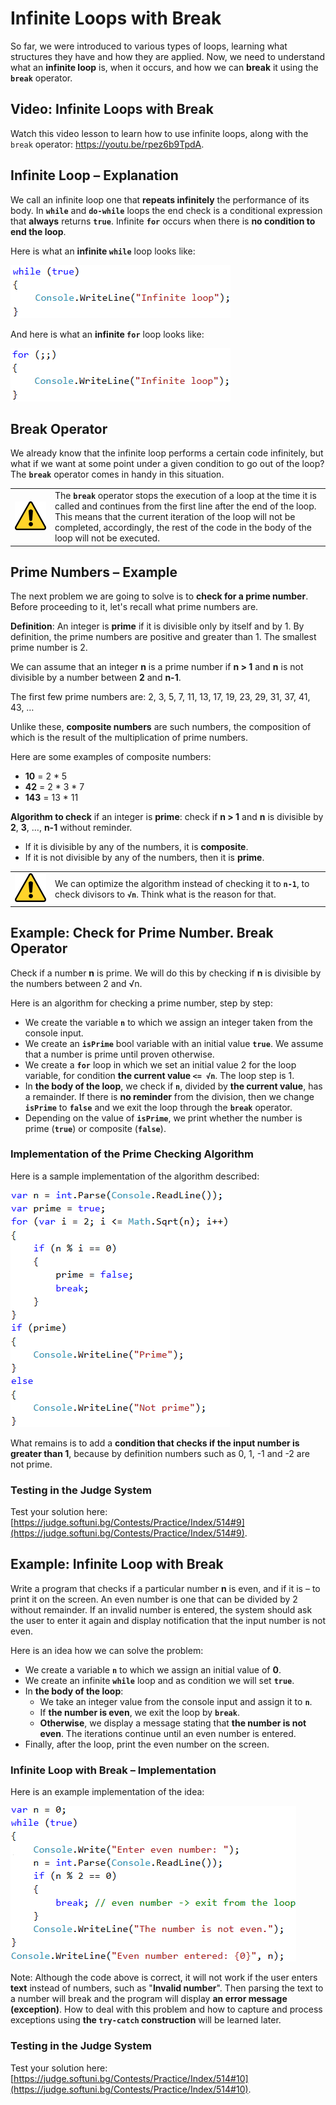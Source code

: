 # Infinite Loops with Break

So far, we were introduced to various types of loops, learning what structures they have and how they are applied. Now, we need to understand what an **infinite loop** is, when it occurs, and how we can **break** it using the **`break`** operator.

## Video: Infinite Loops with Break

Watch this video lesson to learn how to use infinite loops, along with the `break` operator: https://youtu.be/rpez6b9TpdA.

## Infinite Loop – Explanation

We call an infinite loop one that **repeats infinitely** the performance of its body. In **`while`** and **`do-while`** loops the end check is a conditional expression that **always** returns **`true`**. Infinite **`for`** occurs when there is **no condition to end the loop**.

Here is what an **infinite `while`** loop looks like:

![](/assets/chapter-7-images/00.Infinite-while-loop-01.png)

And here is what an **infinite `for`** loop looks like:

![](/assets/chapter-7-images/00.Infinite-for-loop-01.png)

## Break Operator

We already know that the infinite loop performs a certain code infinitely, but what if we want at some point under a given condition to go out of the loop? The **`break`** operator comes in handy in this situation.

<table><tr><td><img src="/assets/alert-icon.png" style="max-width:50px" /></td>
<td>The <b><code>break</code></b> operator stops the execution of a loop at the time it is called and continues from the first line after the end of the loop. This means that the current iteration of the loop will not be completed, accordingly, the rest of the code in the body of the loop will not be executed.</td>
</tr></table>

## Prime Numbers – Example

The next problem we are going to solve is to **check for a prime number**. Before proceeding to it, let's recall what prime numbers are.

**Definition**: An integer is **prime** if it is divisible only by itself and by 1. By definition, the prime numbers are positive and greater than 1. The smallest prime number is 2.

We can assume that an integer **n** is a prime number if **n > 1** and **n** is not divisible by a number between **2** and **n-1**.

The first few prime numbers are: 2, 3, 5, 7, 11, 13, 17, 19, 23, 29, 31, 37, 41, 43, …

Unlike these, **composite numbers** are such numbers, the composition of which is the result of the multiplication of prime numbers.

Here are some examples of composite numbers:

* **10** = 2 * 5
* **42** = 2 * 3 * 7
* **143** = 13 * 11

**Algorithm to check** if an integer is **prime**: check if **n > 1** and **n** is divisible by **2**, **3**,  …, **n-1** without reminder.
   * If it is divisible by any of the numbers, it is **composite**.
   * If it is not divisible by any of the numbers, then it is **prime**.

<table><tr><td><img src="/assets/alert-icon.png" style="max-width:50px" /></td>
<td>We can optimize the algorithm instead of checking it to <code><strong>n-1</strong></code>, to check divisors to <code><strong>√n</strong></code>. Think what is the reason for that.</td>
</tr></table>

## Example: Check for Prime Number. Break Operator

Check if a number **n** is prime. We will do this by checking if **n** is divisible by the numbers between 2 and √n.

Here is an algorithm for checking a prime number, step by step:

   * We create the variable **`n`** to which we assign an integer taken from the console input.
   * We create an **`isPrime`** bool variable with an initial value **`true`**. We assume that a number is prime until proven otherwise.
   * We create a **`for`** loop in which we set an initial value 2 for the loop variable, for condition **the current value `<= √n`**. The loop step is 1.
   * In **the body of the loop**, we check if **`n`**, divided by **the current value**, has a remainder. If there is **no reminder** from the division, then we change **`isPrime`** to **`false`** and we exit the loop through the **`break`** operator.
   * Depending on the value of **`isPrime`**, we print whether the number is prime (**`true`**) or composite (**`false`**).

### Implementation of the Prime Checking Algorithm

Here is a sample implementation of the algorithm described:

![](/assets/chapter-7-images/10.Check-if-prime-01.png)

What remains is to add a **condition that checks if the input number is greater than 1**, because by definition numbers such as 0, 1, -1 and -2 are not prime.

### Testing in the Judge System

Test your solution here: [https://judge.softuni.bg/Contests/Practice/Index/514#9](https://judge.softuni.bg/Contests/Practice/Index/514#9).

## Example: Infinite Loop with Break

Write a program that checks if a particular number **n** is even, and if it is – to print it on the screen. An even number is one that can be divided by 2 without remainder. If an invalid number is entered, the system should ask the user to enter it again and display notification that the input number is not even.

Here is an idea how we can solve the problem:

   * We create a variable **`n`** to which we assign an initial value of **0**.
   * We create an infinite **`while`** loop and as condition we will set **`true`**.
   * In **the body of the loop**:
      * We take an integer value from the console input and assign it to **`n`**.
      * If **the number is even**, we exit the loop by **`break`**.
      * **Otherwise**, we display a message stating that **the number is not even**. The iterations continue until an even number is entered.
   * Finally, after the loop, print the even number on the screen.

### Infinite Loop with Break – Implementation

Here is an example implementation of the idea:

![](/assets/chapter-7-images/00.Break-in-infinite-loop-01.png)

Note: Although the code above is correct, it will not work if the user enters **text** instead of numbers, such as "**Invalid number**". Then parsing the text to a number will break and the program will display **an error message (exception)**. How to deal with this problem and how to capture and process exceptions using **the `try-catch` construction** will be learned later.

### Testing in the Judge System

Test your solution here: [https://judge.softuni.bg/Contests/Practice/Index/514#10](https://judge.softuni.bg/Contests/Practice/Index/514#10).
